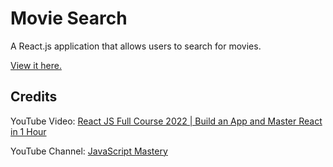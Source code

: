 # Movie Search
A React.js application that allows users to search for movies.

[View it here.](https://dgee02.github.io/movie-search/index.html)

## Credits
YouTube Video: [React JS Full Course 2022 | Build an App and Master React in 1 Hour](https://www.youtube.com/watch?v=b9eMGE7QtTk)

YouTube Channel: [JavaScript Mastery](https://www.youtube.com/c/JavaScriptMastery)
